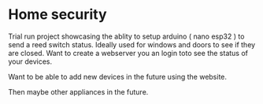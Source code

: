 # Home security

Trial run project showcasing the ablity to setup arduino ( nano esp32 ) to send a reed switch status.
Ideally used for windows and doors to see if they are closed. Want to create a webserver you an login toto see the status of your devices. 

Want to be able to add new devices in the future using the website.

Then maybe other appliances in the future.
